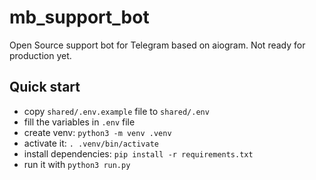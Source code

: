 
# mb_support_bot

Open Source support bot for Telegram based on aiogram. Not ready for production yet.

## Quick start

- copy `shared/.env.example` file to `shared/.env`
- fill the variables in `.env` file
- create venv: `python3 -m venv .venv`
- activate it: `. .venv/bin/activate`
- install dependencies: `pip install -r requirements.txt`
- run it with `python3 run.py`
